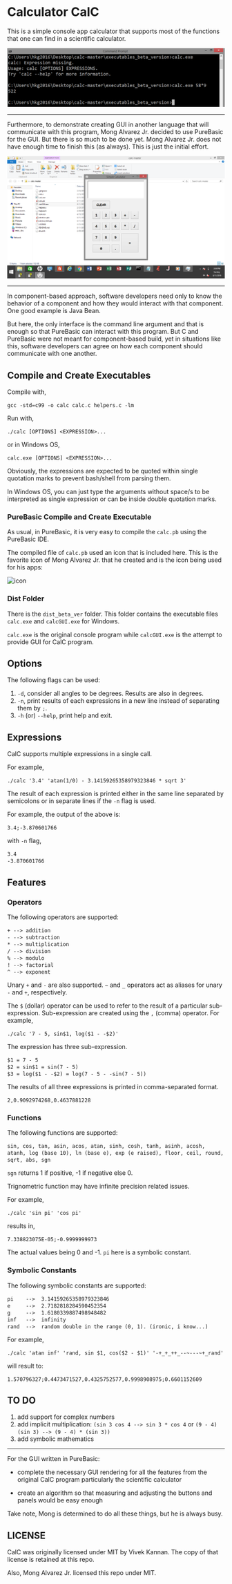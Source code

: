 # Calculator CalC
This is a simple console app calculator
that supports most of the functions that one can 
find in a scientific calculator.

![console](resources/console.png)

***
Furthermore, to demonstrate creating GUI in
another language that will communicate
with this program, Mong Alvarez Jr. decided
to use PureBasic for the GUI. But there is so much to
be done yet. Mong Alvarez Jr. does not have
enough time to finish this (as always). 
This is just the initial effort.

![GUI](resources/GUI.png)

***
In component-based approach, software developers
need only to know the behavior of a component
and how they would interact with that component. 
One good example is Java Bean.

But here, the only interface is the command line argument
and that is enough so that PureBasic can
interact with this program. But C and PureBasic
were not meant for component-based build, yet
in situations like this, software
developers can agree on how each component should
communicate with one another. 

## Compile and Create Executables
Compile with,
  
	gcc -std=c99 -o calc calc.c helpers.c -lm

Run with,
  
	./calc [OPTIONS] <EXPRESSION>...

or in Windows OS,

	calc.exe [OPTIONS] <EXPRESSION>...

Obviously, the expressions are expected to be quoted 
within single quotation marks to prevent bash/shell from parsing them.

In Windows OS, you can just type the arguments without space/s
to be interpreted as single expression or can be inside
double quotation marks.

### PureBasic Compile and Create Executable
As usual, in PureBasic, it is very easy to compile
the `calc.pb` using the PureBasic IDE. 

The compiled file of `calc.pb` used an icon that is
included here. This is the favorite icon of Mong
Alvarez Jr. that he created 
and is the icon being used for his apps:

![icon](resources/icon.ico)

### Dist Folder
There is the `dist_beta_ver` folder. This folder contains
the executable files `calc.exe` and `calcGUI.exe` for
Windows.

`calc.exe` is the original console program
while `calcGUI.exe` is the attempt
to provide GUI for CalC program.

## Options
The following flags can be used:

1. `-d`, consider all angles to be degrees. Results are also in degrees.
2. `-n`, print results of each expressions in a new 
line instead of separating them by `;`.
3. `-h` (or) `--help`, print help and exit.

## Expressions
CalC supports multiple expressions in a single call. 

For example,
  
    ./calc '3.4' 'atan(1/0) - 3.14159265358979323846 * sqrt 3'
  
The result of each expression is printed either in the same line 
separated by semicolons or in separate lines if the `-n` flag is used.
  
For example, the output of the above is:
  
    3.4;-3.870601766
  
with `-n` flag,
  
    3.4
    -3.870601766

## Features
### Operators
The following operators are supported:

    + --> addition
    - --> subtraction
    * --> multiplication
    / --> division
    % --> modulo
    ! --> factorial
    ^ --> exponent

Unary `+` and `-` are also supported. `~` and `_`
operators act as 
aliases for unary `-` and `+`, respectively.

The `$` (dollar) operator can be used to refer 
to the result of a particular 
sub-expression. Sub-expression are created 
using the `,` (comma) operator. For example,

    ./calc '7 - 5, sin$1, log($1 - -$2)'

The expression has three sub-expression.

    $1 = 7 - 5
    $2 = sin$1 = sin(7 - 5)
    $3 = log($1 - -$2) = log(7 - 5 - -sin(7 - 5))

The results of all three expressions is printed 
in comma-separated format.

    2,0.9092974268,0.4637881228

### Functions
The following functions are supported:
 
```
sin, cos, tan, asin, acos, atan, sinh, cosh, tanh, asinh, acosh, atanh, log (base 10), ln (base e), exp (e raised), floor, ceil, round, sqrt, abs, sgn
```
 
`sgn` returns 1 if positive, -1 if negative else 0.
  
Trignometric function may have infinite precision related issues. 

For example,
  
    ./calc 'sin pi' 'cos pi'
  
results in,
  
    7.338823075E-05;-0.9999999973
  
The actual values being 0 and -1. `pi` here 
is a symbolic constant.

### Symbolic Constants
The following symbolic constants are supported:
  
    pi    -->  3.14159265358979323846
    e     -->  2.7182818284590452354
    g     -->  1.6180339887498948482
    inf   -->  infinity
    rand  -->  random double in the range (0, 1). (ironic, i know...)
  
For example,
  
    ./calc 'atan inf' 'rand, sin $1, cos($2 - $1)' '-+_+_++_--~---~+_rand'

will result to:
    
    1.570796327;0.4473471527,0.4325752577,0.9998908975;0.6601152609

## TO DO
1. add support for complex numbers
2. add implicit multiplication: 
`(sin 3 cos 4 --> sin 3 * cos 4` or 
`(9 - 4) (sin 3) --> (9 - 4) * (sin 3))`
3. add symbolic mathematics

***
For the GUI written in PureBasic:

- complete the necessary GUI rendering for all
the features from the original CalC program
particularly the scientific calculator

- create an algorithm so that measuring and 
adjusting the buttons and panels would be easy enough

Take note, Mong is determined to do all these things,
but he is always busy.

## LICENSE
CalC was originally licensed under MIT by Vivek Kannan.
The copy of that license is retained at this repo.

Also, Mong Alvarez Jr. licensed this repo under MIT.
